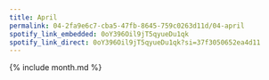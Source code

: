 ```yaml
---
title: April
permalink: 04-2fa9e6c7-cba5-47fb-8645-759c0263d11d/04-april
spotify_link_embedded: 0oY396Oil9jT5qyueDu1qk
spotify_link_direct: 0oY396Oil9jT5qyueDu1qk?si=37f3050652ea4d11
---
```

{% include month.md %}
